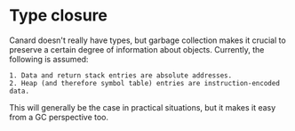 # Type closure

Canard doesn't really have types, but garbage collection makes it crucial to
preserve a certain degree of information about objects. Currently, the following
is assumed:

    1. Data and return stack entries are absolute addresses.
    2. Heap (and therefore symbol table) entries are instruction-encoded data.

This will generally be the case in practical situations, but it makes it easy
from a GC perspective too.